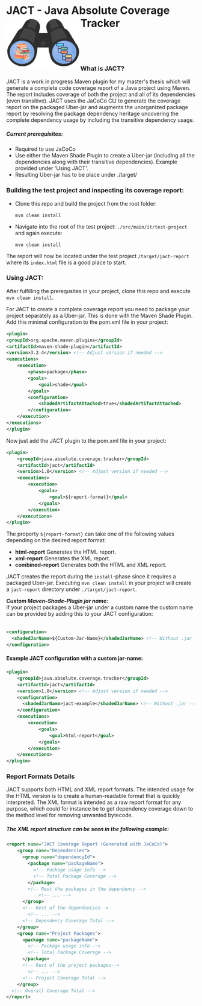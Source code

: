 # JACT - Java Absolute Coverage Tracker <img src=".img/jact-logo.png" align="left" height="135px"/>

[comment]: <> (Include coverage stats etc here later)
<br/> 
<br/> 
<br/> 

### What is JACT?
JACT is a work in progress Maven plugin for my master's thesis which will generate a complete code coverage report of a
Java project using Maven. The report includes coverage of both the project and all of its dependencies (even transitive).
JACT uses the JaCoCo CLI to generate the coverage report on the packaged Uber-jar and augments the unorganized package 
report by resolving the package dependency heritage uncovering the complete dependency usage by including the transitive
dependency usage.

##### Current prerequisites:
- Required to use JaCoCo
- Use either the Maven Shade Plugin to create a Uber-jar (including all the dependencies along with their transitive 
  dependencies). Example provided under 'Using JACT'.
- Resulting Uber-jar has to be place under ./target/

### Building the test project and inspecting its coverage report:
- Clone this repo and build the project from the root folder:
    ```
    mvn clean install
    ```
  
- Navigate into the root of the test project: `./src/main/it/test-project` and again execute:
    ```
    mvn clean install
    ```

The report will now be located under the test project `/target/jact-report` where its `index.html` file is a good place to start. 


### Using JACT:
After fulfilling the prerequsites in your project, clone this repo and execute `mvn clean install`.

For JACT to create a complete coverage report you need to package your project separately as a Uber-jar. This is done with
the Maven Shade Plugin. Add this minimal configuration to the pom.xml file in your project:
```xml
<plugin>
<groupId>org.apache.maven.plugins</groupId>
<artifactId>maven-shade-plugin</artifactId>
<version>3.2.4</version> <!-- Adjust version if needed -->
<executions>
    <execution>
        <phase>package</phase>
        <goals>
            <goal>shade</goal>
        </goals>
        <configuration>
            <shadedArtifactAttached>true</shadedArtifactAttached>
        </configuration>
    </execution>
</executions>
</plugin>
```

Now just add the JACT plugin to the pom.xml file in your project:
```xml
<plugin>
    <groupId>java.absolute.coverage.tracker</groupId>
    <artifactId>jact</artifactId>
    <version>1.0</version> <!-- Adjust version if needed -->
    <executions>
        <execution>
            <goals>
                <goal>${report-format}</goal>
            </goals>
        </execution>
    </executions>
</plugin>
```
The property `${report-format}` can take one of the following values depending on the desired report format:
* **html-report** Generates the HTML report.
* **xml-report** Generates the XML report.
* **combined-report** Generates both the HTML and XML report.

JACT creates the report during the `install`-phase since it requires a packaged Uber-jar. Executing `mvn clean install`
in your project will create a `jact-report` directory under `./target/jact-report`.


**_Custom Maven-Shade-Plugin jar name:_** </br>
If your project packages a Uber-jar under a custom name the custom name can be provided by adding this to your JACT
configuration:

```xml

<configuration>
  <shadedJarName>${Custom-Jar-Name}</shadedJarName> <!-- Without .jar -->
</configuration>
```

#### Example JACT configuration with a custom jar-name:
```xml
<plugin>
    <groupId>java.absolute.coverage.tracker</groupId>
    <artifactId>jact</artifactId>
    <version>1.0</version> <!-- Adjust version if needed -->
    <configuration>
      <shadedJarName>jact-example</shadedJarName> <!-- Without .jar -->
    </configuration>
    <executions>
        <execution>
            <goals>
                <goal>html-report</goal>
            </goals>
        </execution>
    </executions>
</plugin>
```

### Report Formats Details
JACT supports both HTML and XML report formats. The intended usage for the HTML version is to create a human-readable
format that is quickly interpreted. The XML format is intended as a raw report format for any purpose, which could for
instance be to get dependency coverage down to the method level for removing unwanted bytecode.

##### The XML report structure can be seen in the following example:
```xml
<report name="JACT Coverage Report (Generated with JaCoCo)">
    <group name="Dependencies">
      <group name="dependencyId">
        <package name="packageName">
          <!-- Package usage info -->
          <!-- Total Package Coverage -->
        </package>
        <!-- Rest the packages in the dependency -->
            <!-- ... -->
      </group>
      <!-- Rest of the dependencies-->
        <!-- ... -->
      <!-- Dependency Coverage Total -->
    </group>
    <group name="Project Packages">
      <package name="packageName">
        <!-- Package usage info -->
        <!-- Total Package Coverage -->
      </package>
      <!-- Rest of the project packages-->
        <!-- ... -->
      <!-- Project Coverage Total -->
    </group>
  <!-- Overall Coverage Total -->
</report>
```

